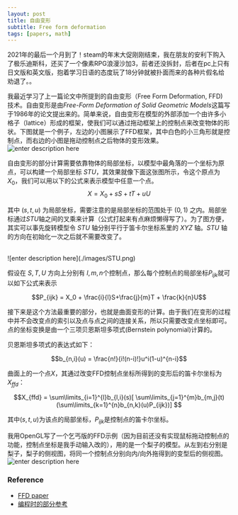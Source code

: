 ```yaml
---
layout: post
title: 自由变形
subtitle: Free form deformation
tags: [papers, math]
---
```


2021年的最后一个月到了！steam的年末大促刚刚结束，我在朋友的安利下购入了极乐迪斯科，还买了一个像素RPG浪漫沙加3，前者还没拆封，后者在pc上只有日文版和英文版，抱着学习日语的态度玩了18分钟就被扑面而来的各种片假名给劝退了。。

我最近学习了上一篇论文中所提到的自由变形（Free Form Deformation, FFD) 技术。自由变形是由*Free-Form Deformation of Solid Geometric Models*这篇写于1986年的论文提出来的。简单来说，自由变形在模型的外部添加一个由许多小格子（lattice）形成的框架，使我们可以通过拖动框架上的控制点来改变物体的形状。下图就是一个例子，左边的小图展示了FFD框架，其中白色的小三角形就是控制点，而右边的小图是拖动控制点之后物体的变形效果。
<br>
![enter description here](./images/FFD_grid1_1.png)
<br>

自由变形的部分计算需要依靠物体的局部坐标，以模型中最角落的一个坐标为原点，可以构建一个局部坐标 $STU$，其效果就像下面这张图所示，令这个原点为$X_0$，我们可以用以下的公式来表示模型中任意一个点。
$$X = X_0 + sS+tT+uU$$

其中 $(s,t,u)$ 为局部坐标，需要注意的是局部坐标的范围处于 $(0,1)$ 之内。局部坐标通过$STU$轴之间的叉乘来计算（公式打起来有点麻烦懒得写了）。为了图方便，其实可以事先旋转模型令 $STU$ 轴分别平行于笛卡尔坐标系里的 $XYZ$ 轴。$STU$ 轴的方向在初始化一次之后就不需要改变了。

<br>
![enter description here](./images/STU.png)
<br>

假设在 $S,T,U$ 方向上分别有 $l,m,n$个控制点，那么每个控制点的局部坐标$P_{ijk}$就可以如下公式来表示

$$P_{ijk} = X_0 + \frac{i}{l}S+\frac{j}{m}T + \frac{k}{n}U$$

接下来是这个方法最重要的部分，也就是曲面变形的计算。由于我们在变形的过程中并不会改变点的索引以及点与点之间的连接关系，所以只需要改变点坐标即可。点的坐标变换是由一个三项贝恩斯坦多项式(Bernstein polynomial)计算的。

贝恩斯坦多项式的表达式如下：

$$b_{n,i}(u) = \frac{n!}{i!(n-i)!}u^i(1-u)^{n-i}$$

曲面上的一个点$X$，其通过改变FFD控制点坐标所得到的变形后的笛卡尔坐标为$X_{ffd}$：

$$X_{ffd} = \sum\limits_{i=1}^{l}b_{l,i}(s)[ \sum\limits_{j=1}^{m}b_{m,j}(t)(\sum\limits_{k=1}^{n}b_{n,k}(u)P_{ijk})] $$

其中$(s,t,u)$为该点的局部坐标，$P_{ijk}$是控制点的笛卡尔坐标。

我用OpenGL写了一个乞丐版的FFD示例（因为目前还没有实现鼠标拖动控制点的功能，控制点坐标是我手动输入改的），用的是一个梨子的模型。从左到右分别是梨子，梨子的侧视图，将同一个控制点分别向内/向外拖得到的变型后的侧视图。
<br>
![enter description here](./images/result.png)
<br>

### Reference
- [FFD paper](https://dl.acm.org/doi/abs/10.1145/15922.15903)
- [编程时的部分参考](https://www.researchgate.net/publication/314261522_FREE_FORM_DEFORMATION_METHODS_-_THE_THEORY_AND_PRACTICE)
